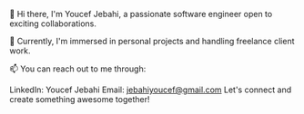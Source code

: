 👋 Hi there, I'm Youcef Jebahi, a passionate software engineer open to exciting collaborations.

👯 Currently, I'm immersed in personal projects and handling freelance client work.

📫 You can reach out to me through:

LinkedIn: Youcef Jebahi
Email: jebahiyoucef@gmail.com
Let's connect and create something awesome together!
